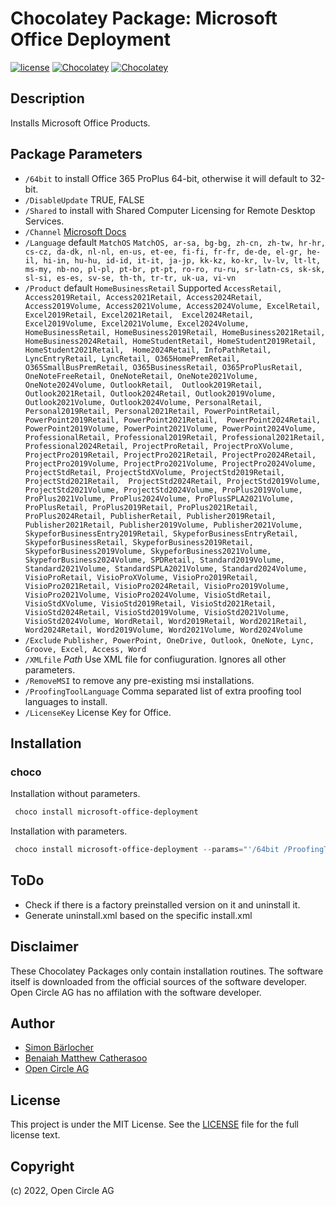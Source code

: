 # Chocolatey Package: Microsoft Office Deployment

[![license](https://img.shields.io/github/license/mashape/apistatus.svg?style=popout-square)](licence) [![Chocolatey](https://img.shields.io/chocolatey/v/microsoft-office-deployment?label=package%20version)](https://chocolatey.org/packages/microsoft-office-deployment) [![Chocolatey](https://img.shields.io/chocolatey/dt/microsoft-office-deployment?label=package%20downloads&style=flat-square)](https://chocolatey.org/packages/microsoft-office-deployment)

## Description

Installs Microsoft Office Products.

## Package Parameters

- `/64bit` to install Office 365 ProPlus 64-bit, otherwise it will default to 32-bit.
- `/DisableUpdate` TRUE, FALSE
- `/Shared` to install with Shared Computer Licensing for Remote Desktop Services.
- `/Channel` [Microsoft Docs](https://docs.microsoft.com/en-us/DeployOffice/overview-of-update-channels-for-office-365-proplus?redirectSourcePath=%252fen-us%252farticle%252f9ccf0f13-28ff-4975-9bd2-7e4ea2fefef4)
- `/Language` default `MatchOS` `MatchOS, ar-sa, bg-bg, zh-cn, zh-tw, hr-hr, cs-cz, da-dk, nl-nl, en-us, et-ee, fi-fi, fr-fr, de-de, el-gr, he-il, hi-in, hu-hu, id-id, it-it, ja-jp, kk-kz, ko-kr, lv-lv, lt-lt, ms-my, nb-no, pl-pl, pt-br, pt-pt, ro-ro, ru-ru, sr-latn-cs, sk-sk, sl-si, es-es, sv-se, th-th, tr-tr, uk-ua, vi-vn`
- `/Product` default `HomeBusinessRetail` Supported `AccessRetail, Access2019Retail, Access2021Retail, Access2024Retail, Access2019Volume, Access2021Volume, Access2024Volume, ExcelRetail, Excel2019Retail, Excel2021Retail, 
Excel2024Retail, Excel2019Volume, Excel2021Volume, Excel2024Volume, HomeBusinessRetail, HomeBusiness2019Retail, HomeBusiness2021Retail, HomeBusiness2024Retail, HomeStudentRetail, HomeStudent2019Retail, HomeStudent2021Retail, 
Home2024Retail, InfoPathRetail, LyncEntryRetail, LyncRetail, O365HomePremRetail, O365SmallBusPremRetail, O365BusinessRetail, O365ProPlusRetail, OneNoteFreeRetail, OneNoteRetail, OneNote2021Volume, OneNote2024Volume, OutlookRetail, 
Outlook2019Retail, Outlook2021Retail, Outlook2024Retail, Outlook2019Volume, Outlook2021Volume, Outlook2024Volume, PersonalRetail, Personal2019Retail, Personal2021Retail, PowerPointRetail, PowerPoint2019Retail, PowerPoint2021Retail, 
PowerPoint2024Retail, PowerPoint2019Volume, PowerPoint2021Volume, PowerPoint2024Volume, ProfessionalRetail, Professional2019Retail, Professional2021Retail, Professional2024Retail, ProjectProRetail, ProjectProXVolume, 
ProjectPro2019Retail, ProjectPro2021Retail, ProjectPro2024Retail, ProjectPro2019Volume, ProjectPro2021Volume, ProjectPro2024Volume, ProjectStdRetail, ProjectStdXVolume, ProjectStd2019Retail, ProjectStd2021Retail, 
ProjectStd2024Retail, ProjectStd2019Volume, ProjectStd2021Volume, ProjectStd2024Volume, ProPlus2019Volume, ProPlus2021Volume, ProPlus2024Volume, ProPlusSPLA2021Volume, ProPlusRetail, ProPlus2019Retail, ProPlus2021Retail, 
ProPlus2024Retail, PublisherRetail, Publisher2019Retail, Publisher2021Retail, Publisher2019Volume, Publisher2021Volume, SkypeforBusinessEntry2019Retail, SkypeforBusinessEntryRetail, SkypeforBusinessRetail, SkypeforBusiness2019Retail, 
SkypeforBusiness2019Volume, SkypeforBusiness2021Volume, SkypeforBusiness2024Volume, SPDRetail, Standard2019Volume, Standard2021Volume, StandardSPLA2021Volume, Standard2024Volume, VisioProRetail, VisioProXVolume, VisioPro2019Retail, 
VisioPro2021Retail, VisioPro2024Retail, VisioPro2019Volume, VisioPro2021Volume, VisioPro2024Volume, VisioStdRetail, VisioStdXVolume, VisioStd2019Retail, VisioStd2021Retail, VisioStd2024Retail, VisioStd2019Volume, VisioStd2021Volume, 
VisioStd2024Volume, WordRetail, Word2019Retail, Word2021Retail, Word2024Retail, Word2019Volume, Word2021Volume, Word2024Volume`
- `/Exclude` `Publisher, PowerPoint, OneDrive, Outlook, OneNote, Lync, Groove, Excel, Access, Word`
- `/XMLfile` *Path* Use XML file for confiuguration. Ignores all other parameters.
- `/RemoveMSI` to remove any pre-existing msi installations.
- `/ProofingToolLanguage` Comma separated list of extra proofing tool languages to install.
- `/LicenseKey` License Key for Office.

## Installation

### choco

Installation without parameters.

```ps1
 choco install microsoft-office-deployment
```

Installation with parameters.

```ps1
 choco install microsoft-office-deployment --params="'/64bit /ProofingToolLanguage:de-de,da-dk,es-es'"
```

## ToDo

- Check if there is a factory preinstalled version on it and uninstall it.
- Generate uninstall.xml based on the specific install.xml

## Disclaimer

These Chocolatey Packages only contain installation routines. The software itself is downloaded from the official sources of the software developer. Open Circle AG has no affilation with the software developer.

## Author

- [Simon Bärlocher](https://sbaerlocher.ch)
- [Benaiah Matthew Catherasoo](https://github.com/bmcatherasoo)
- [Open Circle AG](https://www.open-circle.ch)

## License

This project is under the MIT License. See the [LICENSE](LICENSE) file for the full license text.

## Copyright

(c) 2022, Open Circle AG
